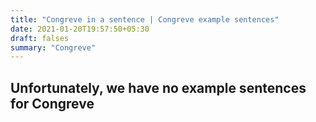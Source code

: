```yaml
---
title: "Congreve in a sentence | Congreve example sentences"
date: 2021-01-20T19:57:50+05:30
draft: falses
summary: "Congreve"
---
```

## Unfortunately, we have no example sentences for Congreve                 

